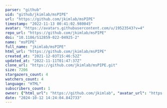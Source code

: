 ```yaml
---
parser: "github"
uid: "github/jkimlab/msPIPE"
url: "https://github.com/jkimlab/msPIPE"
timestamp: "2022-11-13 00:41:02.980045"
avatar: "https://avatars.githubusercontent.com/u/19523543?v=4"
repo_url: "https://github.com/jkimlab/msPIPE"
doi: "10.1186/S12859-022-04925-2"
name: "msPIPE"
full_name: "jkimlab/msPIPE"
html_url: "https://github.com/jkimlab/msPIPE"
created_at: "2021-12-03T15:46:52Z"
updated_at: "2022-11-11T01:47:37Z"
clone_url: "https://github.com/jkimlab/msPIPE.git"
size: 7206
stargazers_count: 4
watchers_count: 4
language: "HTML"
subscribers_count: 1
owner: {"html_url": "https://github.com/jkimlab", "avatar_url": "https://avatars.githubusercontent.com/u/19523543?v=4", "login": "jkimlab", "type": "User"}
date: "2024-10-12 14:24:04.842733"
---
```

